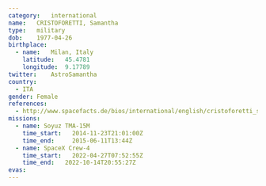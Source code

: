 ```yaml
---
category:	international
name:	CRISTOFORETTI, Samantha
type:	military
dob:	1977-04-26
birthplace:
  - name:	Milan, Italy
    latitude:	45.4781
    longitude:	9.17789
twitter:	AstroSamantha
country:
  - ITA
gender:	Female
references:
  - http://www.spacefacts.de/bios/international/english/cristoforetti_samantha.htm
missions:
  - name: Soyuz TMA-15M
    time_start:   2014-11-23T21:01:00Z
    time_end:     2015-06-11T13:44Z  
  - name: SpaceX Crew-4
    time_start:   2022-04-27T07:52:55Z
    time_end:   2022-10-14T20:55:27Z
evas:
---
```

